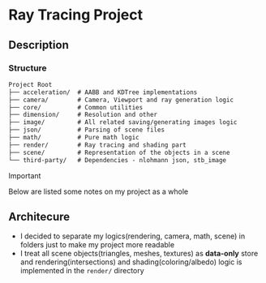 # Ray Tracing Project

Description
-

### Structure

```markdown
Project Root
├── acceleration/  # AABB and KDTree implementations
├── camera/        # Camera, Viewport and ray generation logic
├── core/          # Common utilities 
├── dimension/     # Resolution and other
├── image/         # All related saving/generating images logic
├── json/          # Parsing of scene files
├── math/          # Pure math logic
├── render/        # Ray tracing and shading part
├── scene/         # Representation of the objects in a scene
└── third-party/   # Dependencies - nlohmann json, stb_image
```

> [!IMPORTANT]
> Below are listed some notes on my project as a whole

## Architecure

- I decided to separate my logics(rendering, camera, math, scene) in folders just to make my project more readable
- I treat all scene objects(triangles, meshes, textures) as **data-only** store and rendering(intersections) and shading(coloring/albedo) logic is implemented in the `render/` directory 
